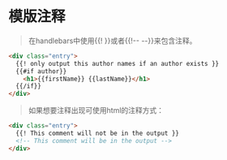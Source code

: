 # 模版注释

> 在handlebars中使用&#123;&#123;! &#125;&#125;或者&#123;&#123;!-- --&#125;&#125;来包含注释。

```html
<div class="entry">
  {{! only output this author names if an author exists }}
  {{#if author}}
    <h1>{{firstName}} {{lastName}}</h1>
  {{/if}}
</div>
```

> 如果想要注释出现可使用html的注释方式：

```html
<div class="entry">
  {{! This comment will not be in the output }}
  <!-- This comment will be in the output -->
</div>
```
